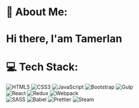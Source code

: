 # 💫 About Me:
<h1> Hi there, I'am Tamerlan <h1/>


# 💻 Tech Stack:
![HTML5](https://img.shields.io/badge/html5-%23E34F26.svg?style=for-the-badge&logo=html5&logoColor=white) ![CSS3](https://img.shields.io/badge/css3-%231572B6.svg?style=for-the-badge&logo=css3&logoColor=white) ![JavaScript](https://img.shields.io/badge/javascript-%23323330.svg?style=for-the-badge&logo=javascript&logoColor=%23F7DF1E) ![Bootstrap](https://img.shields.io/badge/bootstrap-%238511FA.svg?style=for-the-badge&logo=bootstrap&logoColor=white) ![Gulp](https://img.shields.io/badge/GULP-%23CF4647.svg?style=for-the-badge&logo=gulp&logoColor=white) <br> ![React](https://img.shields.io/badge/react-%2320232a.svg?style=for-the-badge&logo=react&logoColor=%2361DAFB) ![Redux](https://img.shields.io/badge/redux-%23593d88.svg?style=for-the-badge&logo=redux&logoColor=white) ![Webpack](https://img.shields.io/badge/webpack-%238DD6F9.svg?style=for-the-badge&logo=webpack&logoColor=black) <br>![SASS](https://img.shields.io/badge/SASS-hotpink.svg?style=for-the-badge&logo=SASS&logoColor=white) ![Babel](https://img.shields.io/badge/Babel-F9DC3e?style=for-the-badge&logo=babel&logoColor=black) ![Prettier](https://img.shields.io/badge/prettier-%23F7B93E.svg?style=for-the-badge&logo=prettier&logoColor=black) ![Steam](https://img.shields.io/badge/steam-%23000000.svg?style=for-the-badge&logo=steam&logoColor=white)
<!--  # 📊 GitHub Stats:
![](https://github-readme-stats.vercel.app/api?username=oppsmybad&theme=default&hide_border=false&include_all_commits=true&count_private=false)<br/>
![](https://nirzak-streak-stats.vercel.app/?user=oppsmybad&theme=default&hide_border=false)<br/>
![](https://github-readme-stats.vercel.app/api/top-langs/?username=oppsmybad&theme=default&hide_border=false&include_all_commits=true&count_private=false&layout=compact)

[![](https://visitcount.itsvg.in/api?id=oppsmybad&icon=0&color=12)](https://visitcount.itsvg.in)

Proudly created with GPRM ( https://gprm.itsvg.in ) -->
